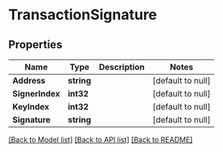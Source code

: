 # TransactionSignature

## Properties
Name | Type | Description | Notes
------------ | ------------- | ------------- | -------------
**Address** | **string** |  | [default to null]
**SignerIndex** | **int32** |  | [default to null]
**KeyIndex** | **int32** |  | [default to null]
**Signature** | **string** |  | [default to null]

[[Back to Model list]](../README.md#documentation-for-models) [[Back to API list]](../README.md#documentation-for-api-endpoints) [[Back to README]](../README.md)

